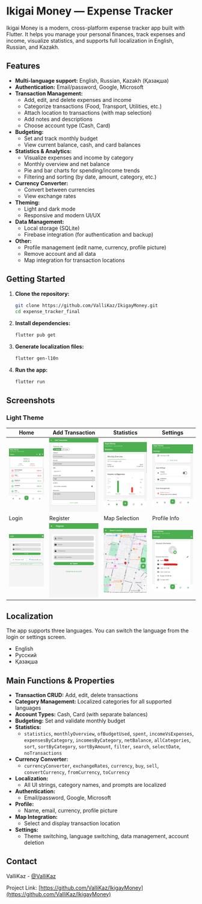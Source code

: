 # Ikigai Money — Expense Tracker

Ikigai Money is a modern, cross-platform expense tracker app built with Flutter. It helps you manage your personal finances, track expenses and income, visualize statistics, and supports full localization in English, Russian, and Kazakh.

## Features
- **Multi-language support:** English, Russian, Kazakh (Қазақша)
- **Authentication:** Email/password, Google, Microsoft
- **Transaction Management:**
  - Add, edit, and delete expenses and income
  - Categorize transactions (Food, Transport, Utilities, etc.)
  - Attach location to transactions (with map selection)
  - Add notes and descriptions
  - Choose account type (Cash, Card)
- **Budgeting:**
  - Set and track monthly budget
  - View current balance, cash, and card balances
- **Statistics & Analytics:**
  - Visualize expenses and income by category
  - Monthly overview and net balance
  - Pie and bar charts for spending/income trends
  - Filtering and sorting (by date, amount, category, etc.)
- **Currency Converter:**
  - Convert between currencies
  - View exchange rates
- **Theming:**
  - Light and dark mode
  - Responsive and modern UI/UX
- **Data Management:**
  - Local storage (SQLite)
  - Firebase integration (for authentication and backup)
- **Other:**
  - Profile management (edit name, currency, profile picture)
  - Remove account and all data
  - Map integration for transaction locations

## Getting Started
1. **Clone the repository:**
   ```sh
   git clone https://github.com/ValliKaz/IkigayMoney.git
   cd expense_tracker_final
   ```
2. **Install dependencies:**
   ```sh
   flutter pub get
   ```
3. **Generate localization files:**
   ```sh
   flutter gen-l10n
   ```
4. **Run the app:**
   ```sh
   flutter run
   ```

## Screenshots

### Light Theme
| Home            | Add Transaction | Statistics      | Settings        |
|-----------------|----------------|----------------|----------------|
| ![](screenshots/light_home.png) | ![](screenshots/light_add.png) | ![](screenshots/light_stats.png) | ![](screenshots/light_settings.png) |
| Login            | Register | Map Selection      | Profile Info        |
| ![](screenshots/light_login.png) | ![](screenshots/light_register.png) | ![](screenshots/light_map.png) | ![](screenshots/light_profile.png) |

## Localization
The app supports three languages. You can switch the language from the login or settings screen.

- English
- Русский
- Қазақша

## Main Functions & Properties
- **Transaction CRUD:** Add, edit, delete transactions
- **Category Management:** Localized categories for all supported languages
- **Account Types:** Cash, Card (with separate balances)
- **Budgeting:** Set and validate monthly budget
- **Statistics:**
  - `statistics`, `monthlyOverview`, `ofBudgetUsed`, `spent`, `incomeVsExpenses`, `expensesByCategory`, `incomesByCategory`, `netBalance`, `allCategories`, `sort`, `sortByCategory`, `sortByAmount`, `filter`, `search`, `selectDate`, `noTransactions`
- **Currency Converter:**
  - `currencyConverter`, `exchangeRates`, `currency`, `buy`, `sell`, `convertCurrency`, `fromCurrency`, `toCurrency`
- **Localization:**
  - All UI strings, category names, and prompts are localized
- **Authentication:**
  - Email/password, Google, Microsoft
- **Profile:**
  - Name, email, currency, profile picture
- **Map Integration:**
  - Select and display transaction location
- **Settings:**
  - Theme switching, language switching, data management, account deletion

## Contact

ValliKaz - [@ValliKaz](https://github.com/ValliKaz)

Project Link: [https://github.com/ValliKaz/IkigayMoney](https://github.com/ValliKaz/IkigayMoney)
